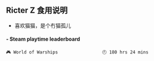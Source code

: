 ## Ricter Z 食用说明
- 喜欢猫猫，是个冇猫孤儿

<!-- steam-box start -->
#### - Steam playtime leaderboard
```text
🎮 World of Warships                 🕘 180 hrs 24 mins
```
<!-- Powered by https://github.com/YouEclipse/steam-box . -->
<!-- steam-box end -->
